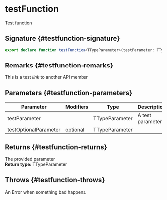 # testFunction

Test function  

## Signature {#testfunction-signature}

```typescript
export declare function testFunction<TTypeParameter>(testParameter: TTypeParameter, testOptionalParameter?: TTypeParameter): TTypeParameter;
```

## Remarks {#testfunction-remarks}

This is a test <i>link</i> to another API member  

## Parameters {#testfunction-parameters}


| Parameter | Modifiers | Type | Description |
|  --- | --- | --- | --- |
|  testParameter |  | TTypeParameter | A test parameter |
|  testOptionalParameter | optional | TTypeParameter |  |

## Returns {#testfunction-returns}

The provided parameter  
<b>Return type: </b>TTypeParameter  

## Throws {#testfunction-throws}

An Error when something bad happens.  

